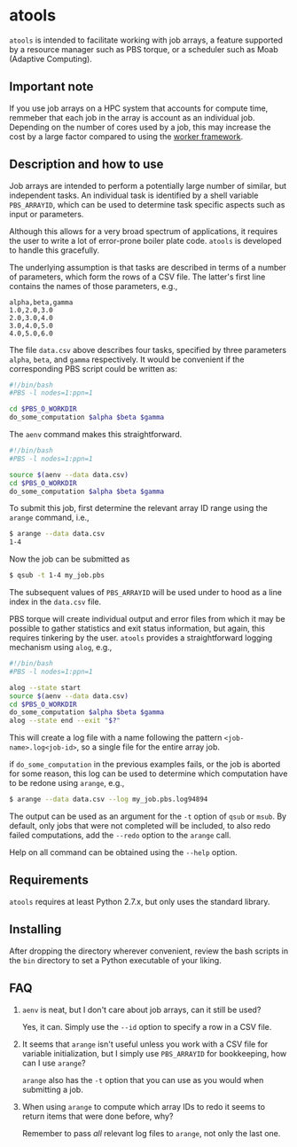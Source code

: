 # atools
`atools` is intended to facilitate working with job arrays, a feature
supported by a resource manager such as PBS torque, or a scheduler such
as Moab (Adaptive Computing).


## Important note
If you use job arrays on a HPC system that accounts for compute time,
remmeber that each job in the array is account as an individual job.
Depending on the number of cores used by a job, this may increase the
cost by a large factor compared to using the
[worker framework](https://github.com/gjbex/worker).


## Description and how to use
Job arrays are intended to perform a potentially large number of similar,
but independent tasks.  An individual task is identified by a shell
variable `PBS_ARRAYID`, which can be used to determine task specific
aspects such as input or parameters.

Although this allows for a very broad spectrum of applications, it
requires the user to write a lot of error-prone boiler plate code.
`atools` is developed to handle this gracefully.

The underlying assumption is that tasks are described in terms of a
number of parameters, which form the rows of a CSV file.  The latter's
first line contains the names of those parameters, e.g.,
```
alpha,beta,gamma
1.0,2.0,3.0
2.0,3.0,4.0
3.0,4.0,5.0
4.0,5.0,6.0
```
The file `data.csv` above describes four tasks, specified by three
parameters `alpha`, `beta`, and `gamma` respectively.
It would be convenient if the corresponding PBS script could be written as:
```bash
#!/bin/bash
#PBS -l nodes=1:ppn=1

cd $PBS_O_WORKDIR
do_some_computation $alpha $beta $gamma
```
The `aenv` command makes this straightforward.
```bash
#!/bin/bash
#PBS -l nodes=1:ppn=1

source $(aenv --data data.csv)
cd $PBS_O_WORKDIR
do_some_computation $alpha $beta $gamma
```
To submit this job, first determine the relevant array ID range using the
`arange` command, i.e.,
```bash
$ arange --data data.csv
1-4
```
Now the job can be submitted as
```bash
$ qsub -t 1-4 my_job.pbs
```
The subsequent values of `PBS_ARRAYID` will be used under to hood as a
line index in the `data.csv` file.

PBS torque will create individual output and error files from which it may
be possible to gather statistics and exit status information, but again,
this requires tinkering by the user. `atools` provides a straightforward
logging mechanism using `alog`, e.g.,
```bash
#!/bin/bash
#PBS -l nodes=1:ppn=1

alog --state start
source $(aenv --data data.csv)
cd $PBS_O_WORKDIR
do_some_computation $alpha $beta $gamma
alog --state end --exit "$?"
```
This will create a log file with a name following the pattern
`<job-name>.log<job-id>`, so a single file for the entire array job.

if `do_some_computation` in the previous examples fails, or the job is
aborted for some reason, this log can be used to determine which
computation have to be redone using `arange`, e.g.,
```bash
$ arange --data data.csv --log my_job.pbs.log94894
```
The output can be used as an argument for the `-t` option of `qsub` or
`msub`.  By default, only jobs that were not completed will be included,
to also redo failed computations, add the `--redo` option to the `arange`
call.

Help on all command can be obtained using the `--help` option.


## Requirements
`atools` requires at least Python 2.7.x, but only uses the standard
library.


## Installing
After dropping the directory wherever convenient, review the bash scripts
in the `bin` directory to set a Python executable of your liking.


## FAQ
1. `aenv` is neat, but I don't care about job arrays, can it still be used?

   Yes, it can.  Simply use the `--id` option to specify a row in a CSV
   file.
1. It seems that `arange` isn't useful unless you work with a CSV file for
    variable initialization, but I simply use `PBS_ARRAYID` for bookkeeping,
    how can I use `arange`?

    `arange` also has the `-t` option that you can use as you would when
    submitting a job.
1. When using `arange` to compute which array IDs to redo it seems to
    return items that were done before, why?

    Remember to pass *all* relevant log files to `arange`, not only the
    last one.
